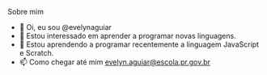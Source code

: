 Sobre mim

- 👋 Oi, eu sou @evelynaguiar
- 👀 Estou interessado em aprender a programar novas linguagens.
- 🌱 Estou aprendendo a programar recentemente a linguagem JavaScript e Scratch.
- 📫 Como chegar até mim evelyn.aguiar@escola.pr.gov.br 

